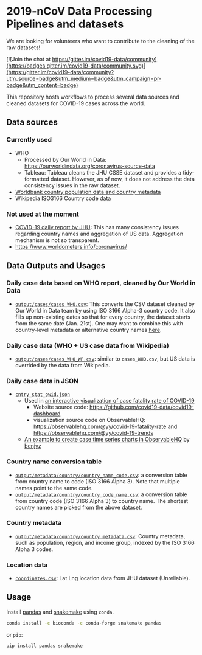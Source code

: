 # 2019-nCoV Data Processing Pipelines and datasets

We are looking for volunteers who want to contribute to the cleaning of the raw datasets!

[![Join the chat at https://gitter.im/covid19-data/community](https://badges.gitter.im/covid19-data/community.svg)](https://gitter.im/covid19-data/community?utm_source=badge&utm_medium=badge&utm_campaign=pr-badge&utm_content=badge)

This repository hosts workflows to process several data sources and cleaned datasets for COVID-19 cases across the world. 

## Data sources

### Currently used

- WHO
  - Processed by Our World in Data: https://ourworldindata.org/coronavirus-source-data
  - Tableau: Tableau cleans the JHU CSSE dataset and provides a tidy-formatted dataset. However, as of now, it does not 
 address the data consistency issues in the raw dataset. 
- [Worldbank country population data and country metadata](https://data.worldbank.org/indicator/SP.POP.TOTL)
- Wikipedia ISO3166 Country code data

### Not used at the moment

- [COVID-19 daily report by JHU](https://github.com/CSSEGISandData/COVID-19): This has many consistency issues regarding country names and aggregation of US data. Aggregation mechanism is not so transparent. 
- https://www.worldometers.info/coronavirus/

## Data Outputs and Usages

### Daily case data based on WHO report, cleaned by Our World in Data

- [`output/cases/cases_WHO.csv`](https://github.com/covid19-data/covid19-data/blob/master/output/cases/cases_WHO.csv): This converts the CSV dataset cleaned by Our World in Data team by using ISO 3166 Alpha-3 country code. It also fills up non-existing dates so that for every country, the dataset starts from the same date (Jan. 21st). One may want to combine this with country-level metadata or alternative country names [here](https://github.com/covid19-data/covid19-data/tree/master/output/metadata/country).

### Daily case data (WHO + US case data from Wikipedia)

- [`output/cases/cases_WHO_WP.csv`](https://github.com/covid19-data/covid19-data/blob/master/output/cases/cases_WHO_WP.csv): similar to `cases_WHO.csv`, but US data is overrided by the data from Wikipedia.

### Daily case data in JSON

- [`cntry_stat_owid.json`](https://github.com/yy/covid19-data/blob/master/output/cntry_stat_owid.json)
  - Used in [an interactive visualization of case fatality rate of COVID-19](http://yyahn.com/covid19)
    - Website source code: https://github.com/covid19-data/covid19-dashboard 
    - visualization source code on ObservableHQ: https://observablehq.com/@yy/covid-19-fatality-rate and https://observablehq.com/@yy/covid-19-trends
  - [An example to create case time series charts in ObservableHQ](https://observablehq.com/@benjyz/covid-chart-alpha) by [benjyz](https://github.com/benjyz)


### Country name conversion table

- [`output/metadata/country/country_name_code.csv`](https://github.com/yy/covid19-data/blob/master/output/metadata/country/country_name_code.csv): a conversion table from country name to code (ISO 3166 Alpha 3). Note that multiple names point to the same code. 
- [`output/metadata/country/country_code_name.csv`](https://github.com/yy/covid19-data/blob/master/output/metadata/country/country_code_name.csv): a conversion table from country code (ISO 3166 Alpha 3) to country name. The shortest country names are picked from the above dataset.

### Country metadata

- [`output/metadata/country/country_metadata.csv`](https://github.com/yy/covid19-data/blob/master/output/metadata/country/country_metadata.csv): Country metadata, such as population, region, and income group, indexed by the ISO 3166 Alpha 3 codes. 

### Location data

- [`coordinates.csv`](https://github.com/yy/covid19-data/blob/master/output/location/coordinates.csv): Lat Lng location data from JHU dataset (Unreliable).


## Usage

Install [pandas](https://pandas.pydata.org/) and [snakemake](https://snakemake.readthedocs.io/en/stable/) using `conda`.

```sh
conda install -c bioconda -c conda-forge snakemake pandas
```

or `pip`:

```sh
pip install pandas snakemake
```

